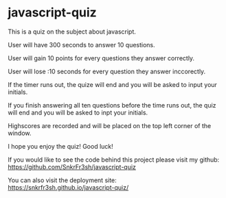 # javascript-quiz







This is a quiz on the subject about javascript.

User will have 300 seconds to answer 10 questions. 

User will gain 10 points for every questions they answer correctly.

User will lose :10 seconds for every question they answer inccorectly.

If the timer runs out, the quize will end and you will be asked to input your initials.

If you finish answering all ten questions before the time runs out, the quiz will end and you will be asked to inpt your initials.

Highscores are recorded and will be placed on the top left corner of the window.

I hope  you enjoy the quiz! Good luck!

If you would like to see the code behind this project please visit my github:
https://github.com/SnkrFr3sh/javascript-quiz

You can also visit the deployment site:
https://snkrfr3sh.github.io/javascript-quiz/